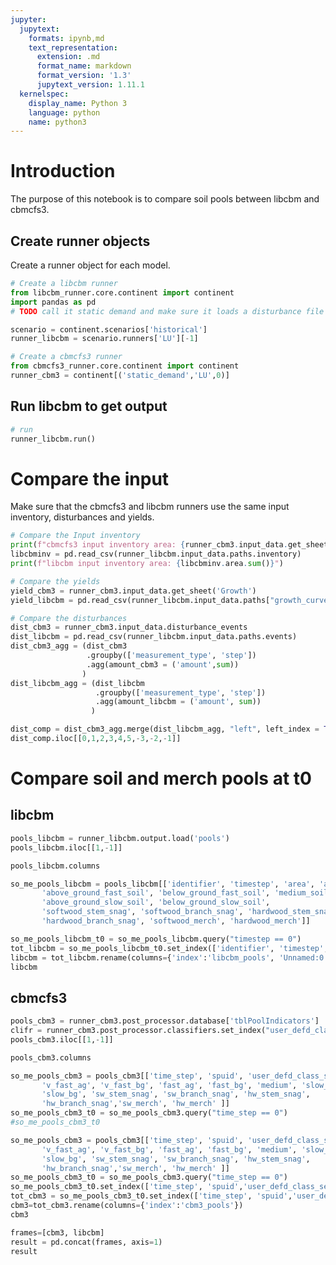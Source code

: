 ```yaml
---
jupyter:
  jupytext:
    formats: ipynb,md
    text_representation:
      extension: .md
      format_name: markdown
      format_version: '1.3'
      jupytext_version: 1.11.1
  kernelspec:
    display_name: Python 3
    language: python
    name: python3
---
```


# Introduction

The purpose of this notebook is to compare soil pools between libcbm and cbmcfs3.




## Create runner objects

Create a runner object for each model.


```python
# Create a libcbm runner
from libcbm_runner.core.continent import continent
import pandas as pd
# TODO call it static demand and make sure it loads a disturbance file from the static demand scenario

scenario = continent.scenarios['historical']
runner_libcbm = scenario.runners['LU'][-1]

# Create a cbmcfs3 runner
from cbmcfs3_runner.core.continent import continent
runner_cbm3 = continent[('static_demand','LU',0)]
```

## Run libcbm to get output

```python
# run
runner_libcbm.run()
```

# Compare the input

Make sure that the cbmcfs3 and libcbm runners use the same input inventory, disturbances and yields.

```python
# Compare the Input inventory
print(f"cbmcfs3 input inventory area: {runner_cbm3.input_data.get_sheet('Inventory').area.sum()}")
libcbminv = pd.read_csv(runner_libcbm.input_data.paths.inventory)
print(f"libcbm input inventory area: {libcbminv.area.sum()}")
```

```python
# Compare the yields
yield_cbm3 = runner_cbm3.input_data.get_sheet('Growth')
yield_libcbm = pd.read_csv(runner_libcbm.input_data.paths["growth_curves"])
```

```python
# Compare the disturbances
dist_cbm3 = runner_cbm3.input_data.disturbance_events
dist_libcbm = pd.read_csv(runner_libcbm.input_data.paths.events)
dist_cbm3_agg = (dist_cbm3
                 .groupby(['measurement_type', 'step'])
                 .agg(amount_cbm3 = ('amount',sum))
                )
dist_libcbm_agg = (dist_libcbm
                   .groupby(['measurement_type', 'step'])
                   .agg(amount_libcbm = ('amount', sum))
                  )

dist_comp = dist_cbm3_agg.merge(dist_libcbm_agg, "left", left_index = True, right_index = True)
dist_comp.iloc[[0,1,2,3,4,5,-3,-2,-1]]
```

# Compare soil and merch pools at t0


## libcbm

```python
pools_libcbm = runner_libcbm.output.load('pools')
pools_libcbm.iloc[[1,-1]]
```

```python
pools_libcbm.columns
```

```python
so_me_pools_libcbm = pools_libcbm[['identifier', 'timestep', 'area', 'above_ground_very_fast_soil', 'below_ground_very_fast_soil',
       'above_ground_fast_soil', 'below_ground_fast_soil', 'medium_soil',
       'above_ground_slow_soil', 'below_ground_slow_soil',
       'softwood_stem_snag', 'softwood_branch_snag', 'hardwood_stem_snag',
       'hardwood_branch_snag', 'softwood_merch', 'hardwood_merch']]

so_me_pools_libcbm_t0 = so_me_pools_libcbm.query("timestep == 0")
tot_libcbm = so_me_pools_libcbm_t0.set_index(['identifier', 'timestep', 'area']).sum().reset_index()
libcbm = tot_libcbm.rename(columns={'index':'libcbm_pools', 'Unnamed:0':'tC'})
libcbm
```

## cbmcfs3 

```python
pools_cbm3 = runner_cbm3.post_processor.database['tblPoolIndicators']
clifr = runner_cbm3.post_processor.classifiers.set_index("user_defd_class_set_id")
pools_cbm3.iloc[[1,-1]]
```

```python
pools_cbm3.columns
```

```python
so_me_pools_cbm3 = pools_cbm3[['time_step', 'spuid', 'user_defd_class_set_id',
       'v_fast_ag', 'v_fast_bg', 'fast_ag', 'fast_bg', 'medium', 'slow_ag',
       'slow_bg', 'sw_stem_snag', 'sw_branch_snag', 'hw_stem_snag',
       'hw_branch_snag','sw_merch', 'hw_merch' ]]
so_me_pools_cbm3_t0 = so_me_pools_cbm3.query("time_step == 0")
#so_me_pools_cbm3_t0
```

```python
so_me_pools_cbm3 = pools_cbm3[['time_step', 'spuid', 'user_defd_class_set_id',
       'v_fast_ag', 'v_fast_bg', 'fast_ag', 'fast_bg', 'medium', 'slow_ag',
       'slow_bg', 'sw_stem_snag', 'sw_branch_snag', 'hw_stem_snag',
       'hw_branch_snag','sw_merch', 'hw_merch' ]]
so_me_pools_cbm3_t0 = so_me_pools_cbm3.query("time_step == 0")
so_me_pools_cbm3_t0.set_index(['time_step', 'spuid','user_defd_class_set_id']).sum()
tot_cbm3 = so_me_pools_cbm3_t0.set_index(['time_step', 'spuid','user_defd_class_set_id']).sum().reset_index()
cbm3=tot_cbm3.rename(columns={'index':'cbm3_pools'})
cbm3
```

```python
frames=[cbm3, libcbm]
result = pd.concat(frames, axis=1)
result
```

```python

```

```python

```
